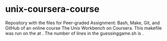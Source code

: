 # unix-coursera-course
Repository with the files for Peer-graded Assignment: Bash, Make, Git, and GitHub of an online course The Unix Workbench on Coursera.
This makefile was run on the  at .
The number of lines in the guessinggame.sh is .
